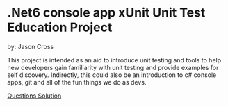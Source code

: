 # .Net6 console app xUnit Unit Test Education Project

by: Jason Cross

This project is intended as an aid to introduce unit testing and tools to help new developers gain familiarity with unit testing and provide examples for self discovery. Indirectly, this could also be an introduction to c# console apps, git and all of the fun things we do as devs.

[Questions Solution](https://github.com/JasonJCross/xUnitTestTrainingMitBowling/Questions)
